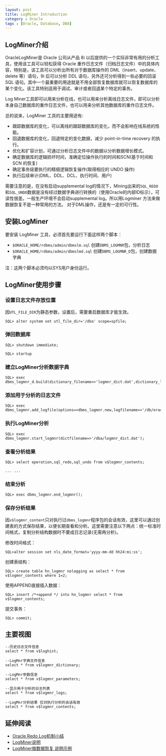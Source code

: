 ```yaml
---
layout: post
title: LogMiner Introduction
category : Oracle
tags : [Oracle, Database, DBA]
---
```


## LogMiner介绍

OracleLogMiner是 Oracle 公司从产品 8i 以后提供的一个实际非常有用的分析工具，使用该工具可以轻松获得 Oracle 重作日志文件（归档日志文件）中的具体内容，特别是，该工具可以分析出所有对于数据库操作的 DML（insert、update、delete 等）语句，9i 后可以分析 DDL 语句，另外还可分析得到一些必要的回滚 SQL 语句。其中一个最重要的用途就是不用全部恢复数据库就可以恢复数据库的某个变化。该工具特别适用于调试、审计或者回退某个特定的事务。

Log Miner工具即可以用来分析在线，也可以用来分析离线日志文件，即可以分析本身自己数据库的重作日志文件，也可以用来分析其他数据库的重作日志文件。

总的说来，LogMiner 工具的主要用途有:

* 跟踪数据库的变化，可以离线的跟踪数据库的变化，而不会影响在线系统的性能。
* 回退数据库的变化，回退特定的变化数据，减少 point-in-time recovery 的执行。
* 优化和扩容计划，可通过分析日志文件中的数据以分析数据增长模式。
* 确定数据库的逻辑损坏时间，准确定位操作执行的时间和SCN(基于时间和SCN 的恢复)
* 确定事务级要执行的精细逻辑恢复操作(取得相应的 UNDO 操作)
* 执行后续审计(DML、DDL、DCL、执行时间、用户)

需要注意的是，在没有启动supplemental log的情况下，Mining出来的`SQL_REDO`和`SQL_UNDO`数据是没有经过数据字典进行转换的（使用Oracle的内部ID标示），可读性很差。一般生产环境不会启动supplemental log。所以用Logminer 方法来做数据恢复不是一种常用的方法。 对于DML操作，还是有一定的可行性。

## 安装LogMiner

要安装 LogMiner 工具，必须首先要运行下面这样两个脚本：

* `$ORACLE_HOME/rdbms/admin/dbmslm.sql` 	创建`DBMS_LOGMNR`包，分析日志
* `$ORACLE_HOME/rdbms/admin/dbmslmd.sql` 	创建`DBMS_LOGMNR_D`包，创建数据字典

注：这两个脚本必须均以SYS用户身份运行。


## LogMiner使用步骤

### 设置日志文件存放位置
因`UTL_FILE_DIR`为静态参数，设置后，需要重启数据库才能生效。

	SQL> alter system set utl_file_dir='/dba' scope=spfile;

### 弹回数据库

	SQL> shutdown immediate;

	SQL> startup

### 建立LogMiner分析数据字典

	SQL> exec dbms_logmnr_d.build(dictionary_filename=>'logmnr_dict.dat',dictionary_location=>'/dba');

### 添加用于分析的日志文件

	SQL> exec dbms_logmnr.add_logfile(options=>dbms_logmnr.new,logfilename=>'/db/oracle/arch/1_9_808334794.arc');	

### 执行LogMiner分析

	SQL> exec dbms_logmnr.start_logmnr(dictfilename=>'/dba/logmnr_dict.dat');

### 查看分析结果

	SQL> select operation,sql_redo,sql_undo from v$logmnr_contents;
	
	... ...

### 结束分析

	SQL> exec dbms_logmnr.end_logmnr();

### 保存分析结果

因`v$logmnr_content`只对执行过`dbms_logmnr`程序包的会话有效，这里可以通过创建表的方式保存结果，以便长期查看和分析。这里需要注意以下两点：统一标准时间格式，复制分析结构数据时不要成日志记录(无需再分析)。

修改时间格式：

	SQL>alter session set nls_date_format='yyyy-mm-dd hh24:mi:ss';

创建表结构：
	 
	SQL> create table hn_logmnr nologging as select * from v$logmnr_contents where 1=2;
	
使用APPEND直接插入数据：

	SQL> insert /*+append */ into hn_logmnr select * from v$logmnr_contents;
	 
提交事务：

	SQL> commit;

## 主要视图

	--历史日志文件信息
	select * from v$loghist;
	
	--LogMnr字典文件信息
	select * from v$logmnr_dictionary;
	
	--LogMnr参数信息
	select * from v$logmnr_parameters;
	
	--显示用于分析的日志列表
	select * from v$logmnr_logs;
	
	--LogMnr分析结果 仅对执行分析的会话有效
	select * from v$logmnr_contents;

## 延伸阅读

* [Oracle Redo Log机制小结](http://blog.csdn.net/tianlesoftware/article/details/7346212)
* [LogMiner说明](http://blog.csdn.net/tianlesoftware/article/details/5604497)
* [LogMiner做数据恢复 说明示例](http://blog.csdn.net/tianlesoftware/article/details/6554674)